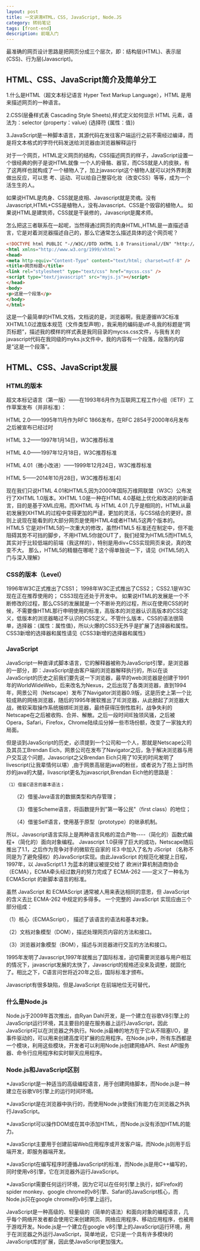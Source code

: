 ```yaml
---
layout: post
title: 一文讲清HTML，CSS, JavaScript, Node.JS
category: 转码笔记
tags: [front-end]
description: 前端入门
---
```



最准确的网页设计思路是把网页分成三个层次，即：结构层(HTML)、表示层(CSS)、行为层(Javascript)。
## HTML、CSS、JavaScript简介及简单分工

1.什么是HTML（超文本标记语言 Hyper Text Markup Language），HTML 是用来描述网页的一种语言。

2.CSS(层叠样式表 Cascading Style Sheets),样式定义如何显示 HTML 元素，语法为：selector {property：value} (选择符 {属性：值})

3.JavaScript是一种脚本语言，其源代码在发往客户端运行之前不需经过编译，而是将文本格式的字符代码发送给浏览器由浏览器解释运行

对于一个网页，HTML定义网页的结构，CSS描述网页的样子，JavaScript设置一个很经典的例子是说HTML就像 一个人的骨骼、器官，而CSS就是人的皮肤，有了这两样也就构成了一个植物人了，加上javascript这个植物人就可以对外界刺激做出反应，可以思 考、运动、可以给自己整容化妆（改变CSS）等等，成为一个活生生的人。


如果说HTML是肉身、CSS就是皮相、Javascript就是灵魂。没有Javascript,HTML+CSS是植物人，没有Javascript、CSS是个毁容的植物人。
如果说HTML是建筑师，CSS就是干装修的，Javascript是魔术师。

怎么把这三者联系在一起呢，当然得通过网页的肉身HTML,HTML是一直描述语言，它是对着浏览器描述自己的，那么它通常怎么描述具体的这个网页呢？

```html
<!DOCTYPE html PUBLIC "-//W3C//DTD XHTML 1.0 Transitional//EN" "http://www.w3.org/TR/xhtml1/DTD/xhtml1-transitional.dtd">
<html xmlns="http://www.w3.org/1999/xhtml">
<head>
<meta http-equiv="Content-Type" content="text/html; charset=utf-8" />
<title>网页标题</title>
<link rel="stylesheet" type="text/css" href="mycss.css" />
<script type="text/javascript" src="myjs.js"></script>
</head>
<body>
<p>这是一个段落</p>
</body>
</html>
```
这是一个最简单的HTML文档，文档说的是，浏览器啊，我是遵循W3C标准XHTML1.0过渡版本规范（文件类型声明），我采用的编码是utf-8,我的标题是“网页标题”，描述我的模样的样式表是我同目录的mycss.css文件，与我有关的javascript代码在我同级的myks.js文件中，我的内容有一个段落，段落的内容是“这是一个段落”。

## HTML、CSS、JavaScript发展

### HTML的版本

超文本标记语言（第一版）——在1993年6月作为互联网工程工作小组（IETF）工作草案发布（并非标准）：

HTML 2.0——1995年11月作为RFC 1866发布，在RFC 2854于2000年6月发布之后被宣布已经过时

HTML 3.2——1997年1月14日，W3C推荐标准

HTML 4.0——1997年12月18日，W3C推荐标准

HTML 4.01（微小改进）——1999年12月24日，W3C推荐标准

HTML 5——2014年10月28日，W3C推荐标准[4]  


现在我们只说HTML 4.01和HTML5,因为2000年国际万维网联盟（W3C）公布发行了XHTML 1.0版本。XHTML 1.0是一种在HTML 4.0基础上优化和改进的的新语言，目的是基于XML应用。而XHTML 与 HTML 4.01 几乎是相同的，HTML从最初发展到XHTML的过程中变得更加的严谨，更加的灵活，与CSS结合的更好。原则上说现在能看到的大部分网页是使用HTML4或者HTML5这两个版本的。
HTML5
它是对HTML5的一次重大的修改，虽然HTML5 标准还在制定中，但不能阻碍其势不可挡的脚步，不用HTML5你就OUT了，我们经常为HTML5而HTML5,其实对于比较低端的前端（我这样的），特别是用div+CSS实现网页来说，真的改变不大。
那么，HTML5的精髓在哪呢？这个得单独说一下，请见《HTML5的入门与深入理解》

### CSS的版本（Level）
1996年W3C正式推出了CSS1；
1998年W3C正式推出了CSS2；
CSS2.1是W3C现在正在推荐使用的；
CSS3现在还处于开发中。
如果说HTML的发展是一个不断修改的过程，那么CSS的发展就是一个不断补充的过程，所以在使用CSS的时候，不需要像HTML那行申明使用的标准，高版本的浏览器认识高版本的CSS定义，低版本的浏览器略过不认识的CSS定义。不管什么版本，CSS的语法很简单，选择器：{属性：属性值}，所以火爆的CSS3无外乎是扩展了选择器和属性。
CSS3新增的选择器和属性请见《CSS3新增的选择器和属性》

### JavaScript

JavaScript一种直译式脚本语言，它的解释器被称为JavaScript引擎，是浏览器的一部分，即：JavaScript是由客户端的浏览器解释执行的，所以在谈JavaScript的历史之前我们要先说一下浏览器，最早的web浏览器是创建于1991年的WorldWideWeb，后来改名为Nexus，之后出现了各类浏览器，直到1994年，网景公司（Netscape）发布了Navigator浏览器0.9版，这是历史上第一个比较成熟的网络浏览器，随后的1995年微软推出了IE浏览器，从此掀起了浏览器大战，微软采取操作系统捆绑IE浏览器，最终获得压倒性胜利，战争失利的Netscape在之后被收购、合并、解散。之后一段时间IE独领风骚，之后被Opera，Safari，Firefox，Chrome陆续瓜分掉一些市场份额，改变了一家独大的局面。

但是谈到JavaScript的历史，必须提到一个公司和一个人，那就是Netscape公司及其员工Brendan Eich，网景公司在发布了Navigator之后，急于解决浏览器与用户交互这个问题，Javascript之父Brendan Eich只用了10天的时间发明了livescript(让我辈情何以堪）,由于网景高层是java的粉丝，或者说为了抱上当时热炒的java的大腿，livascript更名为javascript,Brendan Eich他的思路是：

    （1）借鉴C语言的基本语法；

　　（2）借鉴Java语言的数据类型和内存管理；

　　（3）借鉴Scheme语言，将函数提升到"第一等公民"（first class）的地位；

　　（4）借鉴Self语言，使用基于原型（prototype）的继承机制。

所以，Javascript语言实际上是两种语言风格的混合产物----（简化的）函数式编程+（简化的）面向对象编程。
Javascript 1.0获得了巨大的成功，Netscape随后推出了1.1，之后作为竞争对手的微软在自家的 IE3 中加入了名为 JScript （名称不同是为了避免侵权）的JavaScript实现。由此JavaScript 的规范化被提上日程，1997年，以 JavaScript1.1 为蓝本的建议被提交给了 欧洲计算机制造商协会 （ECMA），ECMA牵头经过数月的努力完成了 ECMA-262 ——定义了一种名为 ECMAScript 的新脚本语言的标准。

虽然 JavaScript 和 ECMAScript 通常被人用来表达相同的意思，但 JavaScript 的含义去比 ECMA-262 中规定的多得多。
一个完整的 JavaScript 实现应由三个部分组成：

（1）核心（ECMAScript）， 描述了该语言的语法和基本对象。

（2）文档对象模型（DOM），描述处理网页内容的方法和接口。

（3）浏览器对象模型（BOM），描述与浏览器进行交互的方法和接口。

1995年发明了Javascript,1997年就推出了国际标准，迫切需要浏览器与用户相互的情况下，javascript发展的太快了，Javascript的规格还没来及调整，就固化了。相比之下，C语言问世将近20年之后，国际标准才颁布。

Javascript有很多缺陷，但是JavaScript 在前端地位无可替代，

### 什么是Node.js

Node.js于2009年首次推出，由Ryan Dahl开发，是一个建立在谷歌V8引擎上的JavaScript运行环境，其主要目的是在服务器上运行JavaScript，因此JavaScript可以在浏览器之外执行。Node.js最棒的地方在于它从不阻塞I/O，是事件驱动的，可以用来创建高度可扩展的应用程序。在Node.js中，所有东西都是一个模块，利用这些模块，开发者可以利用Node.js创建网络API、Rest API服务器、命令行应用程序和实时聊天应用程序。

### Node.js和JavaScript区别

*JavaScript是一种适当的高级编程语言，用于创建网络脚本，而Node.js是一种建立在谷歌V8引擎上的运行时间环境。

*JavaScript是在浏览器中执行的，而使用Node.js使我们有能力在浏览器之外执行JavaScript。

*JavaScript可以操作DOM或在其中添加HTML，而Node.js没有添加HTML的能力。

*JavaScript主要用于创建前端Web应用程序或开发客户端，而Node.js则用于后端开发，即服务器端开发。

*JavaScript在编写程序时遵循JavaScript的标准，而Node.js是用C++编写的，同时使用v8引擎，它在浏览器外运行JavaScript。

*JavaScript需要任何运行环境，因为它可以在任何引擎上执行，如Firefox的spider monkey、google chrome的v8引擎、Safari的JavaScript核心，而Node.js只在google chrome的v8引擎上运行。

JavaScript是一种高级的、轻量级的（简单的语法）和面向对象的编程语言，几乎每个网络开发者都会使用它来创建网页、网络应用程序、移动应用程序，也被用于游戏开发。Node.js是一个建立在google v8引擎上的JavaScript运行环境，用于在浏览器之外运行JavaScript，简单地说，它只是一个具有许多模块的JavaScript库的扩展，因此使JavaScript更加强大。
